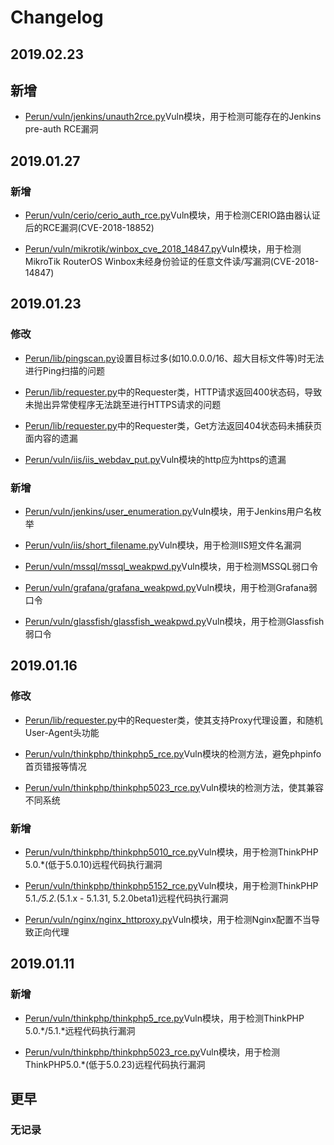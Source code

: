 # Changelog

## 2019.02.23

## 新增

- [Perun/vuln/jenkins/unauth2rce.py](https://github.com/WyAtu/Perun/blob/master/vuln/jenkins/unauth2rce.py)Vuln模块，用于检测可能存在的Jenkins pre-auth RCE漏洞

## 2019.01.27

### 新增

- [Perun/vuln/cerio/cerio_auth_rce.py](https://github.com/WyAtu/Perun/blob/master/vuln/cerio/cerio_auth_rce.py)Vuln模块，用于检测CERIO路由器认证后的RCE漏洞(CVE-2018-18852)

- [Perun/vuln/mikrotik/winbox_cve_2018_14847.py](https://github.com/WyAtu/Perun/blob/master/vuln/mikrotik/winbox_cve_2018_14847.py)Vuln模块，用于检测MikroTik RouterOS Winbox未经身份验证的任意文件读/写漏洞(CVE-2018-14847)

## 2019.01.23

### 修改

- [Perun/lib/pingscan.py](https://github.com/WyAtu/Perun/blob/master/lib/pingscan.py)设置目标过多(如10.0.0.0/16、超大目标文件等)时无法进行Ping扫描的问题

- [Perun/lib/requester.py](https://github.com/WyAtu/Perun/blob/master/lib/requester.py)中的Requester类，HTTP请求返回400状态码，导致未抛出异常使程序无法跳至进行HTTPS请求的问题

- [Perun/lib/requester.py](https://github.com/WyAtu/Perun/blob/master/lib/requester.py)中的Requester类，Get方法返回404状态码未捕获页面内容的遗漏

- [Perun/vuln/iis/iis_webdav_put.py](https://github.com/WyAtu/Perun/blob/master/vuln/iis/iis_webdav_put.py)Vuln模块的http应为https的遗漏

### 新增

- [Perun/vuln/jenkins/user_enumeration.py](https://github.com/WyAtu/Perun/blob/master/vuln/jenkins/user_enumeration.py)Vuln模块，用于Jenkins用户名枚举

- [Perun/vuln/iis/short_filename.py](https://github.com/WyAtu/Perun/blob/master/vuln/iis/short_filename.py)Vuln模块，用于检测IIS短文件名漏洞

- [Perun/vuln/mssql/mssql_weakpwd.py](https://github.com/WyAtu/Perun/blob/master/vuln/mssql/mssql_weakpwd.py)Vuln模块，用于检测MSSQL弱口令

- [Perun/vuln/grafana/grafana_weakpwd.py](https://github.com/WyAtu/Perun/blob/master/vuln/grafana/grafana_weakpwd.py)Vuln模块，用于检测Grafana弱口令

- [Perun/vuln/glassfish/glassfish_weakpwd.py](https://github.com/WyAtu/Perun/blob/master/vuln/glassfish/glassfish_weakpwd.py)Vuln模块，用于检测Glassfish弱口令

## 2019.01.16

### 修改

- [Perun/lib/requester.py](https://github.com/WyAtu/Perun/blob/master/lib/requester.py)中的Requester类，使其支持Proxy代理设置，和随机User-Agent头功能

- [Perun/vuln/thinkphp/thinkphp5_rce.py](https://github.com/WyAtu/Perun/blob/master/vuln/thinkphp/thinkphp5_rce.py)Vuln模块的检测方法，避免phpinfo首页错报等情况

- [Perun/vuln/thinkphp/thinkphp5023_rce.py](https://github.com/WyAtu/Perun/blob/master/vuln/thinkphp/thinkphp5023_rce.py)Vuln模块的检测方法，使其兼容不同系统

### 新增

- [Perun/vuln/thinkphp/thinkphp5010_rce.py](https://github.com/WyAtu/Perun/blob/master/vuln/thinkphp/thinkphp5010_rce.py)Vuln模块，用于检测ThinkPHP 5.0.\*(低于5.0.10)远程代码执行漏洞

- [Perun/vuln/thinkphp/thinkphp5152_rce.py](https://github.com/WyAtu/Perun/blob/master/vuln/thinkphp/thinkphp5010_rce.py)Vuln模块，用于检测ThinkPHP 5.1.*/5.2.*(5.1.x - 5.1.31, 5.2.0beta1)远程代码执行漏洞

- [Perun/vuln/nginx/nginx_httproxy.py](https://github.com/WyAtu/Perun/blob/master/vuln/nginx/nginx_httproxy.py)Vuln模块，用于检测Nginx配置不当导致正向代理

## 2019.01.11

### 新增

- [Perun/vuln/thinkphp/thinkphp5_rce.py](https://github.com/WyAtu/Perun/blob/master/vuln/thinkphp/thinkphp5_rce.py)Vuln模块，用于检测ThinkPHP 5.0.\*/5.1.\*远程代码执行漏洞

- [Perun/vuln/thinkphp/thinkphp5023_rce.py](https://github.com/WyAtu/Perun/blob/master/vuln/thinkphp/thinkphp5023_rce.py)Vuln模块，用于检测ThinkPHP5.0.\*(低于5.0.23)远程代码执行漏洞

## 更早

### 无记录
